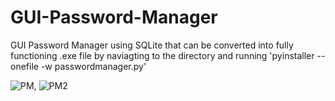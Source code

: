 # GUI-Password-Manager

GUI Password Manager using SQLite that can be converted into fully functioning .exe file by naviagting to the directory and running 'pyinstaller --onefile -w passwordmanager.py'

![PM](https://user-images.githubusercontent.com/87346809/172741928-d0635bb9-efd2-4955-b9fd-57398bfdba43.png), ![PM2](https://user-images.githubusercontent.com/87346809/172742007-5164544d-d113-4518-8dbe-0467db6e49d6.png)

